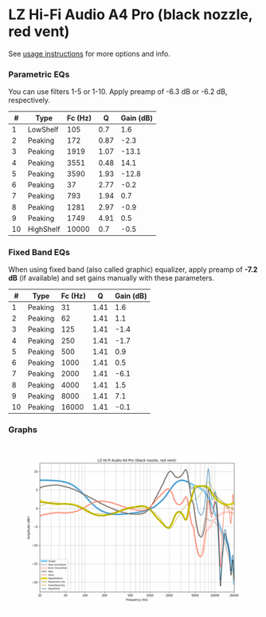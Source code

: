 # LZ Hi-Fi Audio A4 Pro (black nozzle, red vent)
See [usage instructions](https://github.com/jaakkopasanen/AutoEq#usage) for more options and info.

### Parametric EQs
You can use filters 1-5 or 1-10. Apply preamp of -6.3 dB or -6.2 dB, respectively.

|   # | Type      |   Fc (Hz) |    Q |   Gain (dB) |
|-----|-----------|-----------|------|-------------|
|   1 | LowShelf  |       105 | 0.7  |         1.6 |
|   2 | Peaking   |       172 | 0.87 |        -2.3 |
|   3 | Peaking   |      1919 | 1.07 |       -13.1 |
|   4 | Peaking   |      3551 | 0.48 |        14.1 |
|   5 | Peaking   |      3590 | 1.93 |       -12.8 |
|   6 | Peaking   |        37 | 2.77 |        -0.2 |
|   7 | Peaking   |       793 | 1.94 |         0.7 |
|   8 | Peaking   |      1281 | 2.97 |        -0.9 |
|   9 | Peaking   |      1749 | 4.91 |         0.5 |
|  10 | HighShelf |     10000 | 0.7  |        -0.5 |

### Fixed Band EQs
When using fixed band (also called graphic) equalizer, apply preamp of **-7.2 dB** (if available) and set gains manually with these parameters.

|   # | Type    |   Fc (Hz) |    Q |   Gain (dB) |
|-----|---------|-----------|------|-------------|
|   1 | Peaking |        31 | 1.41 |         1.6 |
|   2 | Peaking |        62 | 1.41 |         1.1 |
|   3 | Peaking |       125 | 1.41 |        -1.4 |
|   4 | Peaking |       250 | 1.41 |        -1.7 |
|   5 | Peaking |       500 | 1.41 |         0.9 |
|   6 | Peaking |      1000 | 1.41 |         0.5 |
|   7 | Peaking |      2000 | 1.41 |        -6.1 |
|   8 | Peaking |      4000 | 1.41 |         1.5 |
|   9 | Peaking |      8000 | 1.41 |         7.1 |
|  10 | Peaking |     16000 | 1.41 |        -0.1 |

### Graphs
![](./LZ%20Hi-Fi%20Audio%20A4%20Pro%20(black%20nozzle,%20red%20vent).png)
